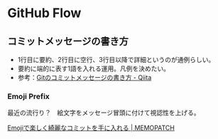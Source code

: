 GitHub Flow
========

コミットメッセージの書き方
----

* 1行目に要約、2行目に空行、3行目以降で詳細というのが通例らしい。
* 要約に端的に表す1語を入れる運用。凡例を決めたい。
* 参考：[Gitのコミットメッセージの書き方 - Qiita](http://qiita.com/itosho/items/9565c6ad2ffc24c09364)

### Emoji Prefix

最近の流行り？　絵文字をメッセージ冒頭に付けて視認性を上げる。

[Emojiで楽しく綺麗なコミットを手に入れる | MEMOPATCH](http://memo.goodpatch.co/2016/07/beautiful-commits-with-emojis/)